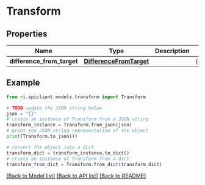 # Transform


## Properties

Name | Type | Description | Notes
------------ | ------------- | ------------- | -------------
**difference_from_target** | [**DifferenceFromTarget**](DifferenceFromTarget.md) |  | [optional] 

## Example

```python
from ri.apiclient.models.transform import Transform

# TODO update the JSON string below
json = "{}"
# create an instance of Transform from a JSON string
transform_instance = Transform.from_json(json)
# print the JSON string representation of the object
print(Transform.to_json())

# convert the object into a dict
transform_dict = transform_instance.to_dict()
# create an instance of Transform from a dict
transform_from_dict = Transform.from_dict(transform_dict)
```
[[Back to Model list]](../README.md#documentation-for-models) [[Back to API list]](../README.md#documentation-for-api-endpoints) [[Back to README]](../README.md)

